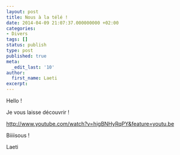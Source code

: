 ```yaml
---
layout: post
title: Nous à la télé !
date: 2014-04-09 21:07:37.000000000 +02:00
categories:
- Divers
tags: []
status: publish
type: post
published: true
meta:
  _edit_last: '10'
author:
  first_name: Laeti
excerpt:
---
```

<p>Hello !</p>
<p>Je vous laisse découvrir !</p>
<p><a href="http://www.youtube.com/watch?v=higBNHyRqPY&amp;feature=youtu.be">http://www.youtube.com/watch?v=higBNHyRqPY&amp;feature=youtu.be</a></p>
<p>Biiiisous !</p>
<p>Laeti</p>
